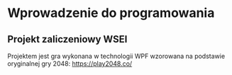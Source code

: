 # Wprowadzenie do programowania
## Projekt zaliczeniowy WSEI

Projektem jest gra wykonana w technologii WPF wzorowana na podstawie oryginalnej gry 2048:
https://play2048.co/
